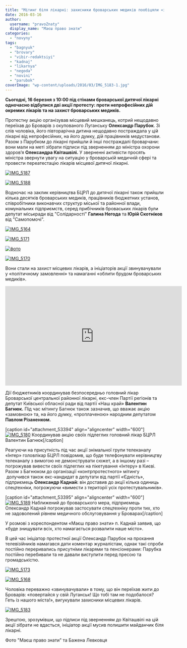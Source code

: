 ```yaml
---
title: "Мітинг біля лікарні: захисники броварських медиків пообіцяли «знищувати» всіх незгодних"
date: 2016-03-16
author: 
  username: "pravoZnaty"
  display_name: "Маєш право знати"
categories: 
  - "novyny"
tags: 
  - "bagnyuk"
  - "brovary"
  - "vibir-redaktsiyi"
  - "kadnaj"
  - "likarnya"
  - "negoda"
  - "novini"
  - "parubok"
coverImage: "wp-content/uploads/2016/03/IMG_5183-1.jpg"
---
```


**Сьогодні, 16 березня з 10:00 під стінами броварської дитячої лікарні одночасно відбулися дві акції протесту: проти непрофесійних дій окремих лікарів та на захист броварських медиків.**

Протестну акцію організував місцевий мешканець, котрий нещодавно переїхав до Броварів з окупованого Луганську **Олександр Парубок**. Зі слів чоловіка, його півторарічна дитина нещодавно постраждала у цій лікарні від непрофесійних, на його думку, дій працівників медустанови. Разом з Парубком до лікарні прийшли й інші постраждалі броварчани: вони мали на меті зібрати підписи під зверненням до міністра охорони здоров’я **Олександра Квіташвілі.** У зверненні активісти просять міністра звернути увагу на ситуацію у броварській медичній сфері та провести переатестацію лікарів місцевої дитячої лікарні.

[![IMG_5187](https://mpz.brovary.org/wp-content/uploads/2016/03/IMG_5187-1.jpg)](https://mpz.brovary.org/wp-content/uploads/2016/03/IMG_5187-1.jpg)

[![IMG_5188](https://mpz.brovary.org/wp-content/uploads/2016/03/IMG_5188.jpg)](https://mpz.brovary.org/wp-content/uploads/2016/03/IMG_5188.jpg)

Водночас на заклик керівництва БЦРЛ до дитячої лікарні також прийшли кілька десятків броварських медиків, працівників бюджетних установ, співробітники виконавчих структур міської та районної влади, комунальних підприємств, серед прибічників броваських лікарів були депутат міськради від "Солідарності" **Галина Негода** та **Юрій Скотніков** від "Самопомочі".

[![IMG_5164](https://mpz.brovary.org/wp-content/uploads/2016/03/IMG_5164.jpg)](https://mpz.brovary.org/wp-content/uploads/2016/03/IMG_5164.jpg)

[![IMG_5171](https://mpz.brovary.org/wp-content/uploads/2016/03/IMG_5171.jpg)](https://mpz.brovary.org/wp-content/uploads/2016/03/IMG_5171.jpg)

[![фото](https://mpz.brovary.org/wp-content/uploads/2016/03/foto.jpg)](https://mpz.brovary.org/wp-content/uploads/2016/03/foto.jpg)

[![IMG_5170](https://mpz.brovary.org/wp-content/uploads/2016/03/IMG_5170.jpg)](https://mpz.brovary.org/wp-content/uploads/2016/03/IMG_5170.jpg)

Вони стали на захист місцевих лікарів, а ініціаторів акції звинувачували у «політичному замовленні» та намаганні «облити брудом броварських медиків».

<iframe src="https://www.youtube.com/embed/3PK4_L_YSQk" width="560" height="315" frameborder="0" allowfullscreen="allowfullscreen"></iframe>

Дії бюджетників координував безпосередньо головний лікар Броварської центральної районної лікарні, екс-член Партії регіонів та депутат Київської обласної ради від партії «Наш край» **Валентин Багнюк.** Під час мітингу Багнюк також зазначив, що вважає акцію «замовною» та, на його думку, «проплаченою» народним депутатом **Павлом Різаненком.**

\[caption id="attachment\_53394" align="aligncenter" width="600"\][![IMG_5180](https://mpz.brovary.org/wp-content/uploads/2016/03/IMG_5180.jpg)](https://mpz.brovary.org/wp-content/uploads/2016/03/IMG_5180.jpg) Координував акцію своїх підлеглих головний лікар БЦРЛ Валентин Багнюк\[/caption\]

Реагуючи на присутність під час акції знімальної групи телеканалу «Інтер» головлікар БЦРЛ повідомив, що буде телефонувати керівництву телеканалу з вимогою не демонструвати сюжет, а в іншому разі – погрожував вивести своїх підлеглих на пікетування «Інтеру» в Києві. Разом з Багнюком до організації «контрпротестного» мітингу  долучився також екс-кандидат в депутати від партії «Єдність», підприємець **Олександр Каднай:** він доставив до акції кілька одиниць спецтехніки, погрожуючи «вимести з території усіх протестувальників».

\[caption id="attachment\_53395" align="aligncenter" width="600"\][![IMG_5189](https://mpz.brovary.org/wp-content/uploads/2016/03/IMG_5189.jpg)](https://mpz.brovary.org/wp-content/uploads/2016/03/IMG_5189.jpg) Наближений до броварського мера, підприємець Олександр Каднай погрожував застосувати спецтехніку проти тих, хто не задоволений рівнем медичного обслуговування у Броварах\[/caption\]

У розмові з кореспондентом «Маєш право знати» п. Каднай заявив, що «буде знищувати всіх, хто намагається розвалити наше місто».

В цей час ініціатор протестної акції Олександр Парубок на прохання телевізійників намагався дати коментар журналістам, однак такі спроби постійно переривались присутніми лікарями та пенсіонерами: Парубка постійно перебивали та не давали виступити перед пресою та громадськістю.

[![IMG_5173](https://mpz.brovary.org/wp-content/uploads/2016/03/IMG_5173.jpg)](https://mpz.brovary.org/wp-content/uploads/2016/03/IMG_5173.jpg)

[![IMG_5168](https://mpz.brovary.org/wp-content/uploads/2016/03/IMG_5168.jpg)](https://mpz.brovary.org/wp-content/uploads/2016/03/IMG_5168.jpg)

Чоловіка переважно «звинувачували» в тому, що він переїхав жити до Броварів: «повертайся у свій Луганськ! Що тобі там не подобалося? Геть із нашого міста!», вигукували захисники місцевих лікарів.

[![IMG_5183](https://mpz.brovary.org/wp-content/uploads/2016/03/IMG_5183-1.jpg)](https://mpz.brovary.org/wp-content/uploads/2016/03/IMG_5183-1.jpg)

Зрештою, зрозумівши, що підписи під зверненням до Квіташвілі на цій акції зібрати не вдасться, ініціатор акції мусив полишити майданчик біля лікарні.

Фото "Маєш право знати" та Бажена Левковця
